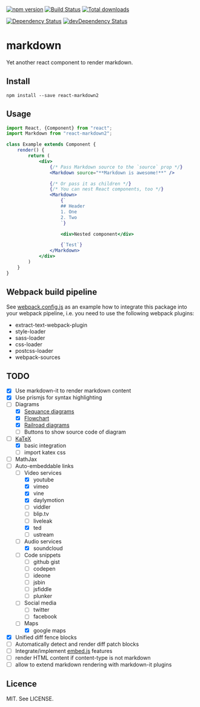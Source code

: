 [![npm version](https://badge.fury.io/js/react-markdown2.svg)](https://badge.fury.io/js/react-markdown2)
[![Build Status](https://travis-ci.org/reactbits/markdown.svg?branch=master)](https://travis-ci.org/reactbits/markdown)
[![Total downloads](https://img.shields.io/npm/dt/react-markdown2.svg)](https://www.npmjs.com/package/react-markdown2)

[![Dependency Status](https://david-dm.org/reactbits/markdown.svg)](https://david-dm.org/reactbits/markdown)
[![devDependency Status](https://david-dm.org/reactbits/markdown/dev-status.svg)](https://david-dm.org/reactbits/markdown#info=devDependencies)

# markdown
Yet another react component to render markdown.

## Install

```
npm install --save react-markdown2
```

## Usage

```jsx
import React, {Component} from "react";
import Markdown from "react-markdown2";

class Example extends Component {
    render() {
        return (
            <div>
                {/* Pass Markdown source to the `source` prop */}
                <Markdown source="**Markdown is awesome!**" />

                {/* Or pass it as children */}
                {/* You can nest React components, too */}
                <Markdown>
                    {`
                    ## Header
                    1. One
                    2. Two
                    `}

                    <div>Nested component</div>

                    {`Test`}
                </Markdown>
            </div>
        )
    }
}
```

## Webpack build pipeline

See [webpack.config.js](https://github.com/reactbits/markdown/blob/master/webpack.config.js) as an example how to integrate this package into your webpack pipeline, i.e.
you need to use the following webpack plugins:
* extract-text-webpack-plugin
* style-loader
* sass-loader
* css-loader
* postcss-loader
* webpack-sources

## TODO
* [x] Use markdown-it to render markdown content
* [x] Use prismjs for syntax highlighting
* [ ] Diagrams
	* [x] [Sequance diagrams](https://github.com/bramp/js-sequence-diagrams)
	* [x] [Flowchart](https://github.com/adrai/flowchart.js)
	* [x] [Railroad diagrams](https://github.com/tabatkins/railroad-diagrams)
	* [ ] Buttons to show source code of diagram
* [ ] [KaTeX](https://github.com/Khan/KaTeX)
	* [x] basic integration
	* [ ] import katex css
* [ ] MathJax
* [ ] Auto-embeddable links
	* [ ] Video services
		* [x] youtube
		* [x] vimeo
		* [x] vine
		* [x] daylymotion
		* [ ] viddler
		* [ ] blip.tv
		* [ ] liveleak
		* [x] ted
		* [ ] ustream
	* [ ] Audio services
		* [x] soundcloud
	* [ ] Code snippets
		* [ ] github gist
		* [ ] codepen
		* [ ] ideone
		* [ ] jsbin
		* [ ] jsfiddle
		* [ ] plunker
	* [ ] Social media
		* [ ] twitter
		* [ ] facebook
	* [ ] Maps
		* [x] google maps
* [x] Unified diff fence blocks
* [ ] Automatically detect and render diff patch blocks
* [ ] Integrate/implement [embed.js](https://github.com/ritz078/embed.js) features
* [ ] render HTML content if content-type is not markdown
* [ ] allow to extend markdown rendering with markdown-it plugins

## Licence

MIT. See LICENSE.
